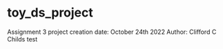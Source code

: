 # toy_ds_project
Assignment 3
project creation date: October 24th 2022
Author: Clifford C Childs
test
